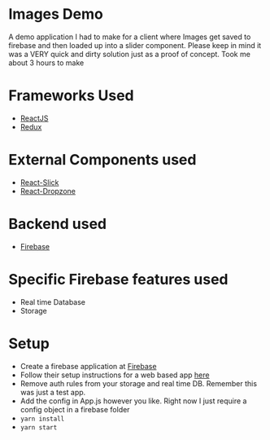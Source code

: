 # Images Demo 
A demo application I had to make for a client where Images get saved to firebase and then loaded up into a slider component.
Please keep in mind it was a VERY quick and dirty solution just as a proof of concept. Took me about 3 hours to make

# Frameworks Used
- [ReactJS](https://reactjs.org/)
- [Redux](https://redux.js.org/)

# External Components used
- [React-Slick](https://github.com/akiran/react-slick)
- [React-Dropzone](https://github.com/react-dropzone/react-dropzone)

# Backend used
- [Firebase](https://firebase.google.com/)

# Specific Firebase features used
 - Real time Database
 - Storage

# Setup
 - Create a firebase application at [Firebase](https://firebase.google.com/)
 - Follow their setup instructions for a web based app [here](https://firebase.google.com/docs/web/setup)
 - Remove auth rules from your storage and real time DB. Remember this was just a test app.
 - Add the config in App.js however you like. Right now I just require a config object in a firebase folder
 - `yarn install`
 - `yarn start`